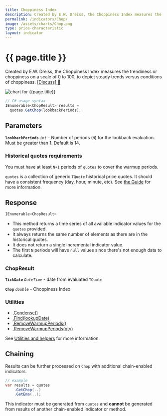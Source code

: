 ```yaml
---
title: Choppiness Index
description: Created by E.W. Dreiss, the Choppiness Index measures the trendiness or choppiness on a scale of 0 to 100, to depict steady trends versus conditions of choppiness.
permalink: /indicators/Chop/
image: /assets/charts/Chop.png
type: price-characteristic
layout: indicator
---
```


# {{ page.title }}

Created by E.W. Dreiss, the Choppiness Index measures the trendiness or choppiness on a scale of 0 to 100, to depict steady trends versus conditions of choppiness.  [[Discuss] &#128172;]({{site.github.repository_url}}/discussions/357 "Community discussion about this indicator")

![chart for {{page.title}}]({{site.baseurl}}{{page.image}})

```csharp
// C# usage syntax
IEnumerable<ChopResult> results =
  quotes.GetChop(lookbackPeriods);
```

## Parameters

**`lookbackPeriods`** _`int`_ - Number of periods (`N`) for the lookback evaluation.  Must be greater than 1.  Default is 14.

### Historical quotes requirements

You must have at least `N+1` periods of `quotes` to cover the warmup periods.

`quotes` is a collection of generic `TQuote` historical price quotes.  It should have a consistent frequency (day, hour, minute, etc).  See [the Guide]({{site.baseurl}}/guide/#historical-quotes) for more information.

## Response

```csharp
IEnumerable<ChopResult>
```

- This method returns a time series of all available indicator values for the `quotes` provided.
- It always returns the same number of elements as there are in the historical quotes.
- It does not return a single incremental indicator value.
- The first `N` periods will have `null` values since there's not enough data to calculate.

### ChopResult

**`TickDate`** _`DateTime`_ - date from evaluated `TQuote`

**`Chop`** _`double`_ - Choppiness Index

### Utilities

- [.Condense()]({{site.baseurl}}/utilities#condense)
- [.Find(lookupDate)]({{site.baseurl}}/utilities#find-indicator-result-by-date)
- [.RemoveWarmupPeriods()]({{site.baseurl}}/utilities#remove-warmup-periods)
- [.RemoveWarmupPeriods(qty)]({{site.baseurl}}/utilities#remove-warmup-periods)

See [Utilities and helpers]({{site.baseurl}}/utilities#utilities-for-indicator-results) for more information.

## Chaining

Results can be further processed on `Chop` with additional chain-enabled indicators.

```csharp
// example
var results = quotes
    .GetChop(..)
    .GetEma(..);
```

This indicator must be generated from `quotes` and **cannot** be generated from results of another chain-enabled indicator or method.
